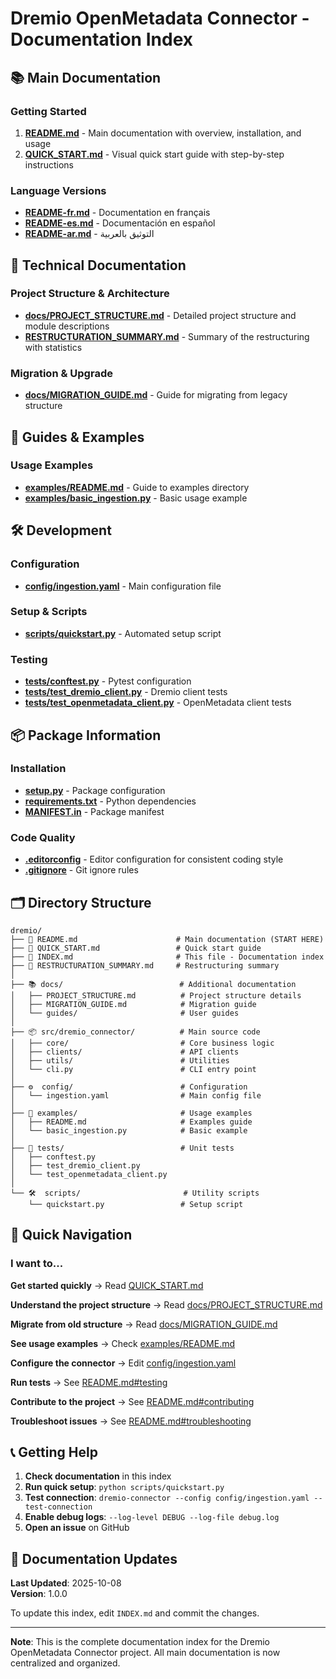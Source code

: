 # Dremio OpenMetadata Connector - Documentation Index

## 📚 Main Documentation

### Getting Started
1. **[README.md](README.md)** - Main documentation with overview, installation, and usage
2. **[QUICK_START.md](QUICK_START.md)** - Visual quick start guide with step-by-step instructions

### Language Versions
- **[README-fr.md](README-fr.md)** - Documentation en français
- **[README-es.md](README-es.md)** - Documentación en español
- **[README-ar.md](README-ar.md)** - التوثيق بالعربية

## 🔧 Technical Documentation

### Project Structure & Architecture
- **[docs/PROJECT_STRUCTURE.md](docs/PROJECT_STRUCTURE.md)** - Detailed project structure and module descriptions
- **[RESTRUCTURATION_SUMMARY.md](RESTRUCTURATION_SUMMARY.md)** - Summary of the restructuring with statistics

### Migration & Upgrade
- **[docs/MIGRATION_GUIDE.md](docs/MIGRATION_GUIDE.md)** - Guide for migrating from legacy structure

## 📖 Guides & Examples

### Usage Examples
- **[examples/README.md](examples/README.md)** - Guide to examples directory
- **[examples/basic_ingestion.py](examples/basic_ingestion.py)** - Basic usage example

## 🛠️ Development

### Configuration
- **[config/ingestion.yaml](config/ingestion.yaml)** - Main configuration file

### Setup & Scripts
- **[scripts/quickstart.py](scripts/quickstart.py)** - Automated setup script

### Testing
- **[tests/conftest.py](tests/conftest.py)** - Pytest configuration
- **[tests/test_dremio_client.py](tests/test_dremio_client.py)** - Dremio client tests
- **[tests/test_openmetadata_client.py](tests/test_openmetadata_client.py)** - OpenMetadata client tests

## 📦 Package Information

### Installation
- **[setup.py](setup.py)** - Package configuration
- **[requirements.txt](requirements.txt)** - Python dependencies
- **[MANIFEST.in](MANIFEST.in)** - Package manifest

### Code Quality
- **[.editorconfig](.editorconfig)** - Editor configuration for consistent coding style
- **[.gitignore](.gitignore)** - Git ignore rules

## 🗂️ Directory Structure

```
dremio/
├── 📄 README.md                      # Main documentation (START HERE)
├── 📄 QUICK_START.md                 # Quick start guide
├── 📄 INDEX.md                       # This file - Documentation index
├── 📄 RESTRUCTURATION_SUMMARY.md     # Restructuring summary
│
├── 📚 docs/                          # Additional documentation
│   ├── PROJECT_STRUCTURE.md          # Project structure details
│   ├── MIGRATION_GUIDE.md            # Migration guide
│   └── guides/                       # User guides
│
├── 📦 src/dremio_connector/          # Main source code
│   ├── core/                         # Core business logic
│   ├── clients/                      # API clients
│   ├── utils/                        # Utilities
│   └── cli.py                        # CLI entry point
│
├── ⚙️  config/                        # Configuration
│   └── ingestion.yaml                # Main config file
│
├── 📖 examples/                       # Usage examples
│   ├── README.md                     # Examples guide
│   └── basic_ingestion.py            # Basic example
│
├── 🧪 tests/                          # Unit tests
│   ├── conftest.py
│   ├── test_dremio_client.py
│   └── test_openmetadata_client.py
│
└── 🛠️  scripts/                       # Utility scripts
    └── quickstart.py                 # Setup script
```

## 🎯 Quick Navigation

### I want to...

**Get started quickly**
→ Read [QUICK_START.md](QUICK_START.md)

**Understand the project structure**
→ Read [docs/PROJECT_STRUCTURE.md](docs/PROJECT_STRUCTURE.md)

**Migrate from old structure**
→ Read [docs/MIGRATION_GUIDE.md](docs/MIGRATION_GUIDE.md)

**See usage examples**
→ Check [examples/README.md](examples/README.md)

**Configure the connector**
→ Edit [config/ingestion.yaml](config/ingestion.yaml)

**Run tests**
→ See [README.md#testing](README.md#testing)

**Contribute to the project**
→ See [README.md#contributing](README.md#contributing)

**Troubleshoot issues**
→ See [README.md#troubleshooting](README.md#troubleshooting)

## 📞 Getting Help

1. **Check documentation** in this index
2. **Run quick setup**: `python scripts/quickstart.py`
3. **Test connection**: `dremio-connector --config config/ingestion.yaml --test-connection`
4. **Enable debug logs**: `--log-level DEBUG --log-file debug.log`
5. **Open an issue** on GitHub

## 🔄 Documentation Updates

**Last Updated**: 2025-10-08  
**Version**: 1.0.0

To update this index, edit `INDEX.md` and commit the changes.

---

**Note**: This is the complete documentation index for the Dremio OpenMetadata Connector project. All main documentation is now centralized and organized.
